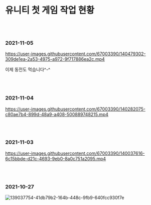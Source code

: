 <h1><b> 유니티 첫 게임 작업 현황 </b></h1>
<br/>
<br/>

<h3> 2021-11-05 </h3>

https://user-images.githubusercontent.com/67003390/140479302-309de1ea-2a53-4975-a972-9f717886ea2c.mp4

이제 동전도 먹습니다^-^<br/>

<br/>
<br/>

<h3> 2021-11-04 </h3>

https://user-images.githubusercontent.com/67003390/140282075-c80ae7b4-899d-48a9-a408-500889748215.mp4


<br/>
<br/>

<h3> 2021-11-03 </h3>

https://user-images.githubusercontent.com/67003390/140037616-6c15bbde-d21c-4693-9eb0-8a0c751a2095.mp4


<br/>
<br/>

<h3> 2021-10-27 </h3>

![139037754-41db79b2-164b-448c-9fb9-640fcc930f7e](https://user-images.githubusercontent.com/67003390/140037741-bf60128c-2c00-463c-affa-f59149879129.png)
